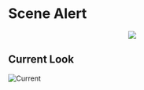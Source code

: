 # Scene Alert

<p align="center">
    <img src="https://i.imgur.com/ApOUj69.png">
</p>

## Current Look

![Current](https://i.imgur.com/24OL7h7.jpg)
